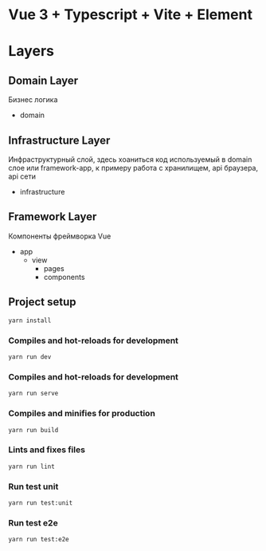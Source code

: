 # Vue 3 + Typescript + Vite + Element

# Layers

## Domain Layer
Бизнес логика

- domain

## Infrastructure Layer
Инфраструктурный слой, здесь хоаниться код используемый в domain слое или framework-app, к примеру работа с хранилищем, api браузера, api сети

- infrastructure

## Framework Layer
Компоненты фреймворка Vue

- app
  - view
    - pages
    - components

## Project setup

```
yarn install
```

### Compiles and hot-reloads for development

```
yarn run dev
```

### Compiles and hot-reloads for development

```
yarn run serve
```

### Compiles and minifies for production

```
yarn run build
```

### Lints and fixes files

```
yarn run lint
```

### Run test unit

```
yarn run test:unit
```

### Run test e2e

```
yarn run test:e2e
```
